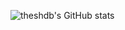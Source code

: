![theshdb's GitHub stats](https://github-readme-stats.vercel.app/api?username=theshdb&show_icons=true&count_private=true)

